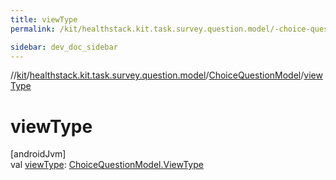 ```yaml
---
title: viewType
permalink: /kit/healthstack.kit.task.survey.question.model/-choice-question-model/view-type.html

sidebar: dev_doc_sidebar
---
```

//[kit](../../../kit.html)/[healthstack.kit.task.survey.question.model](../index.html)/[ChoiceQuestionModel](index.html)/[viewType](view-type.html)



# viewType



[androidJvm]\
val [viewType](view-type.html): [ChoiceQuestionModel.ViewType](-view-type/index.html)




